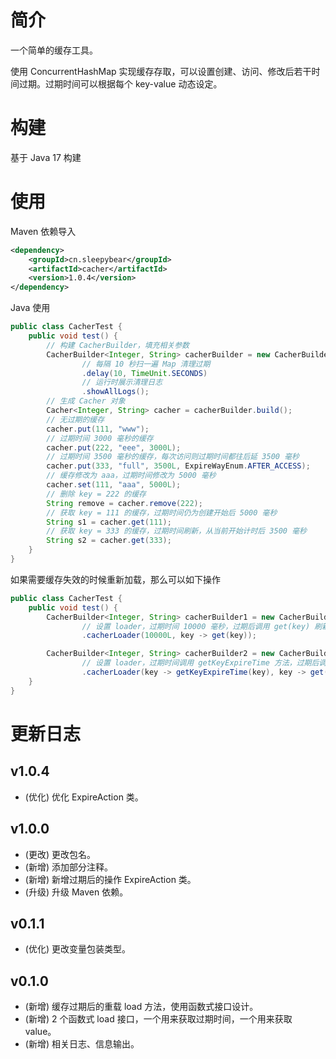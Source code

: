 # 简介
一个简单的缓存工具。

使用 ConcurrentHashMap 实现缓存存取，可以设置创建、访问、修改后若干时间过期。过期时间可以根据每个 key-value 动态设定。
# 构建
基于 Java 17 构建
# 使用
Maven 依赖导入
```xml
<dependency>
    <groupId>cn.sleepybear</groupId>
    <artifactId>cacher</artifactId>
    <version>1.0.4</version>
</dependency>
```
Java 使用
```java
public class CacherTest {
    public void test() {
        // 构建 CacherBuilder，填充相关参数
        CacherBuilder<Integer, String> cacherBuilder = new CacherBuilder<Integer, String>()
                // 每隔 10 秒扫一遍 Map 清理过期
                .delay(10, TimeUnit.SECONDS)
                // 运行时展示清理日志
                .showAllLogs();
        // 生成 Cacher 对象
        Cacher<Integer, String> cacher = cacherBuilder.build();
        // 无过期的缓存
        cacher.put(111, "www");
        // 过期时间 3000 毫秒的缓存
        cacher.put(222, "eee", 3000L);
        // 过期时间 3500 毫秒的缓存，每次访问则过期时间都往后延 3500 毫秒
        cacher.put(333, "full", 3500L, ExpireWayEnum.AFTER_ACCESS);
        // 缓存修改为 aaa，过期时间修改为 5000 毫秒
        cacher.set(111, "aaa", 5000L);
        // 删除 key = 222 的缓存
        String remove = cacher.remove(222);
        // 获取 key = 111 的缓存，过期时间仍为创建开始后 5000 毫秒
        String s1 = cacher.get(111);
        // 获取 key = 333 的缓存，过期时间刷新，从当前开始计时后 3500 毫秒
        String s2 = cacher.get(333);
    }
}
```
如果需要缓存失效的时候重新加载，那么可以如下操作
```java
public class CacherTest {
    public void test() {
        CacherBuilder<Integer, String> cacherBuilder1 = new CacherBuilder<Integer, String>()
                // 设置 loader，过期时间 10000 毫秒，过期后调用 get(key) 刷新缓存
                .cacherLoader(10000L, key -> get(key));

        CacherBuilder<Integer, String> cacherBuilder2 = new CacherBuilder<Integer, String>()
                // 设置 loader，过期时间调用 getKeyExpireTime 方法，过期后调用 get(key) 刷新缓存
                .cacherLoader(key -> getKeyExpireTime(key), key -> get(key));
    }
}
```
# 更新日志
## v1.0.4
- (优化) 优化 ExpireAction 类。
## v1.0.0
- (更改) 更改包名。
- (新增) 添加部分注释。
- (新增) 新增过期后的操作 ExpireAction 类。
- (升级) 升级 Maven 依赖。
## v0.1.1
- (优化) 更改变量包装类型。
## v0.1.0
- (新增) 缓存过期后的重载 load 方法，使用函数式接口设计。
- (新增) 2 个函数式 load 接口，一个用来获取过期时间，一个用来获取 value。
- (新增) 相关日志、信息输出。
